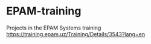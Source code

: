 # EPAM-training
Projects in the EPAM Systems training
https://training.epam.uz/Training/Details/3543?lang=en
